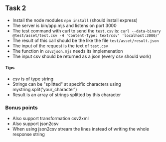 ## Task 2

- Install the node modules `npm install` (should install express)
- The server is bin/app.mjs and listens on port 3000
- The test command with curl to send the `test.csv` is: `curl --data-binary @test/asset/test.csv -H 'Content-Type: text/csv' 'localhost:3000/'`
- The result of this call should be the like the file `test/asset/result.json`
- The input of the request is the text of `test.csv`
- The function in `csv2json.mjs` needs its implemenation
- The input csv should be returned as a json (every csv should work)

#### Tips

- csv is of type string
- Strings can be "splitted" at specific characters using mystring.split('your_character')
- Result is an array of strings splitted by this character

### Bonus points

- Also support transformation csv2xml
- Also support json2csv
- When using json2csv stream the lines instead of writing the whole response string